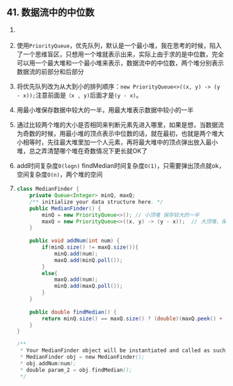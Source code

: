 ## 41. 数据流中的中位数

1. [](https://pic.leetcode-cn.com/25837f1b195e56de20587a4ed97d9571463aa611789e768914638902add351f4-Picture1.png)

2. 使用`PriorityQueue`，优先队列，默认是一个最小堆，我在思考的时候，陷入了一个思维盲区，只想用一个堆就表示出来，实际上由于求的是中位数，完全可以用一个最大堆和一个最小堆来表示，数据流中的中位数，两个堆分别表示数据流的前部分和后部分

3. 将优先队列改为从大到小的排列顺序：`new PriorityQueue<>((x, y) -> (y - x));`注意前面是`（x , y)`后面才是`(y - x)`。

4. 用最小堆保存数据中较大的一半，用最大堆表示数据中较小的一半

5. 通过比较两个堆的大小是否相同来判断元素先进入哪里，如果是想，当数据流为奇数的时候，用最小堆的顶点表示中位数的话，就在最初，也就是两个堆大小相等时，先往最大堆里加一个人元素，再将最大堆中的顶点弹出放入最小堆，总之弄清楚哪个堆在奇数情况下更长就OK了

6. add时间复杂度`0(logn)` findMedian时间复杂度`O(1)`，只需要弹出顶点就ok，空间复杂度`O(n)`，两个堆的空间

7. ```java
   class MedianFinder {
       private Queue<Integer> minQ, maxQ;
       /** initialize your data structure here. */
       public MedianFinder() {
           minQ = new PriorityQueue<>(); // 小顶堆 保存较大的一半
           maxQ = new PriorityQueue<>((x, y) -> (y - x));  // 大顶堆，保存较小的一半， 这样小顶堆的顶点和 大顶堆的顶点就是中位数
       }
       
       public void addNum(int num) {
           if(minQ.size() != maxQ.size()){
               minQ.add(num);
               maxQ.add(minQ.poll());
           }
           else{
               maxQ.add(num);
               minQ.add(maxQ.poll());
           }
       }
       
       public double findMedian() {
           return minQ.size() == maxQ.size() ? (double)(maxQ.peek() + minQ.peek())/2 : (double)minQ.peek();
       }
   }
   
   /**
    * Your MedianFinder object will be instantiated and called as such:
    * MedianFinder obj = new MedianFinder();
    * obj.addNum(num);
    * double param_2 = obj.findMedian();
    */
   ```

   
